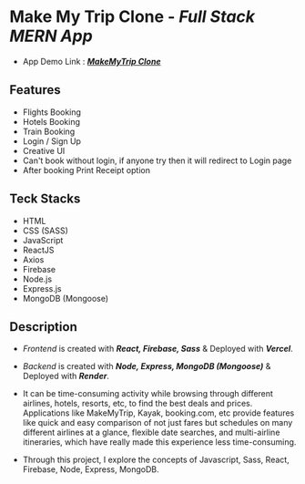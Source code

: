 # Make My Trip Clone - _Full Stack MERN App_

-   App Demo Link : **_[MakeMyTrip Clone](https://make-my-trip-rohit.vercel.app/)_**

## Features

-   Flights Booking
-   Hotels Booking
-   Train Booking
-   Login / Sign Up
-   Creative UI
-   Can't book without login, if anyone try then it will redirect to Login page
-   After booking Print Receipt option

## Teck Stacks

-   HTML
-   CSS (SASS)
-   JavaScript
-   ReactJS
-   Axios
-   Firebase
-   Node.js
-   Express.js
-   MongoDB (Mongoose)

## Description

-   _Frontend_ is created with **_React, Firebase, Sass_** & Deployed with **_Vercel_**.
-   _Backend_ is created with **_Node, Express, MongoDB (Mongoose)_** & Deployed with **_Render_**.

-   It can be time-consuming activity while browsing through different airlines, hotels, resorts, etc, to find the best deals and prices. Applications like MakeMyTrip, Kayak, booking.com, etc provide features like quick and easy comparison of not just fares but schedules on many different airlines at a glance, flexible date searches, and multi-airline itineraries, which have really made this experience less time-consuming.

-   Through this project, I explore the concepts of Javascript, Sass, React, Firebase, Node, Express, MongoDB.
